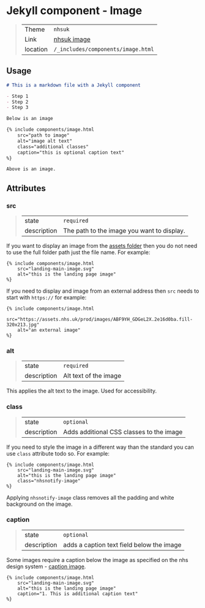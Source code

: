 # Jekyll component - Image

> |          |                                                                              |
> | -------- | ---------------------------------------------------------------------------- |
> | Theme    | `nhsuk`                                                                      |
> | Link     | [nhsuk image](https://service-manual.nhs.uk/design-system/components/images) |
> | location | `/_includes/components/image.html`                                           |

## Usage

```markdown
# This is a markdown file with a Jekyll component

- Step 1
- Step 2
- Step 3

Below is an image

{% include components/image.html
    src="path to image"
    alt="image alt text"
    class="additional classes"
    caption="this is optional caption text"
%}

Above is an image.
```

## Attributes

### src

> |             |                                            |
> | ----------- | ------------------------------------------ |
> | state       | `required`                                 |
> | description | The path to the image you want to display. |

If you want to display an image from the [assets folder](README.md#assets) then you do not need to use the full folder path just the file name. For example:

```Jeykll
{% include components/image.html
    src="landing-main-image.svg"
    alt="this is the landing page image"
%}
```

If you need to display and image from an external address then `src` needs to start with `https://` for example:

```Jeykll
{% include components/image.html
    src="https://assets.nhs.uk/prod/images/ABF9YH_GDGeL2X.2e16d0ba.fill-320x213.jpg"
    alt="an external image"
%}
```

### alt

> |             |                       |
> | ----------- | --------------------- |
> | state       | `required`            |
> | description | Alt text of the image |

This applies the alt text to the image. Used for accessibility.

### class

> |             |                                          |
> | ----------- | ---------------------------------------- |
> | state       | `optional`                               |
> | description | Adds additional CSS classes to the image |

If you need to style the image in a different way than the standard you can use `class` attribute todo so. For example:

```Jeykll
{% include components/image.html
    src="landing-main-image.svg"
    alt="this is the landing page image"
    class="nhsnotify-image"
%}
```

Applying `nhsnotify-image` class removes all the padding and white background on the image.

### caption

> |             |                                           |
> | ----------- | ----------------------------------------- |
> | state       | `optional`                                |
> | description | adds a caption text field below the image |

Some images require a caption below the image as specified on the nhs design system - [caption image](https://service-manual.nhs.uk/design-system/components/images#captions).

```Jeykll
{% include components/image.html
    src="landing-main-image.svg"
    alt="this is the landing page image"
    caption="1. This is additional caption text"
%}
```
